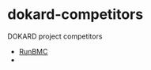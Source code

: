# dokard-competitors
DOKARD project competitors



* [RunBMC](https://github.com/opencomputeproject/RunBMC)
* 
